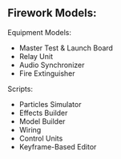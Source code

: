 
Firework Models:
- 

Equipment Models:
- Master Test & Launch Board
- Relay Unit
- Audio Synchronizer
- Fire Extinguisher

Scripts:
- Particles Simulator
- Effects Builder
- Model Builder
- Wiring
- Control Units
- Keyframe-Based Editor
